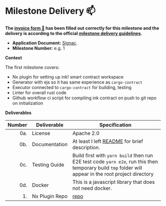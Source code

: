 # Milestone Delivery :mailbox:

**The [invoice form :pencil:](https://docs.google.com/forms/d/e/1FAIpQLSfmNYaoCgrxyhzgoKQ0ynQvnNRoTmgApz9NrMp-hd8mhIiO0A/viewform) has been filled out correctly for this milestone and the delivery is according to the official [milestone delivery guidelines](https://github.com/w3f/Grants-Program/blob/master/docs/milestone-deliverables-guidelines.md).**

- **Application Document:** [Signac](https://github.com/w3f/Grants-Program/blob/master/applications/signac.md).
- **Milestone Number:** e.g. 1

**Context**

The first milestone covers:

- Nx plugin for setting up ink! smart contract workspace
- Generator with ejs so it has same experience as `cargo-contract`
- Executor connected to `cargo-contract` for building, testing
- Linter for overall rust code
- Github workflow ci script for compiling ink contract on push to git repo on initialization

**Deliverables**

| Number | Deliverable    | Specification                                                                                                                                         |
| -----: | -------------- | ----------------------------------------------------------------------------------------------------------------------------------------------------- |
|    0a. | License        | Apache 2.0                                                                                                                                            |
|    0b. | Documentation  | At least I left [README](https://github.com/digitalnativeinc/signac/tree/main/packages/nxink#readme) for brief description.                           |
|    0c. | Testing Guide  | Build first with `yarn build` then run E2E test code `yarn e2e`, run this then temporary build `tmp` folder will appear in the root project directory |
|    0d. | Docker         | This is a javascript library that does not need docker.                                                                                               |
|     1. | Nx Plugin Repo | [repo](https://github.com/digitalnativeinc/signac/tree/main/packages/nxink)                                                                           |

